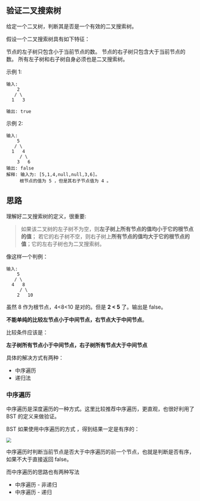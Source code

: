 ## 验证二叉搜索树

给定一个二叉树，判断其是否是一个有效的二叉搜索树。

假设一个二叉搜索树具有如下特征：

节点的左子树只包含小于当前节点的数。
节点的右子树只包含大于当前节点的数。
所有左子树和右子树自身必须也是二叉搜索树。

示例 1:

```
输入:
    2
   / \
  1   3

输出: true
```


示例 2:

```
输入:
    5
   / \
  1   4
     / \
    3   6
输出: false
解释: 输入为: [5,1,4,null,null,3,6]。
     根节点的值为 5 ，但是其右子节点值为 4 。
```

## 思路

理解好二叉搜索树的定义，很重要:

> 如果该二叉树的左子树不为空，则**左子树上所有节点的值均小于它的根节点的值**； 若它的右子树不空，则右子树上**所有节点的值均大于它的根节点的值**；它的左右子树也为二叉搜索树。

像这样一个判例：

```
输入:
    5
   / \
  4   8
     / \
    2   10
```

虽然  8 作为根节点，4<8<10 是对的。但是 **2 < 5** 了。输出是 false。

**不能单纯的比较左节点小于中间节点，右节点大于中间节点**。

比较条件应该是：

**左子树所有节点小于中间节点，右子树所有节点大于中间节点**

具体的解决方式有两种：

- 中序遍历
- 递归法

### 中序遍历

中序遍历是深度遍历的一种方式。这里比较推荐中序遍历，更直观，也很好利用了 BST 的定义来做验证。

BST 如果使用中序遍历的方式  ，得到结果一定是有序的：

<img src="https://zenon-1255868537.cos.ap-guangzhou.myqcloud.com/blogPicture/20210223075948.gif" style="zoom:80%;" />

中序遍历时判断当前节点是否大于中序遍历的前一个节点，也就是判断是否有序，如果不大于直接返回 false。

而中序遍历的思路也有两种写法

- 中序遍历 - 非递归
- 中序遍历 - 递归



